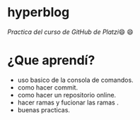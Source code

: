 # hyperblog
*Practica del curso de GitHub de Platzi*:smile: :smile:

# ¿Que aprendí?
- uso basico de la consola de comandos.
- como hacer commit.
- como hacer un repositorio online. 
- hacer ramas y fucionar las ramas .
- buenas practicas.
